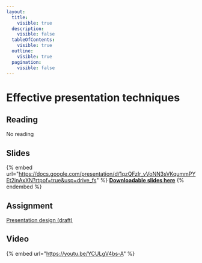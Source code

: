 ```yaml
---
layout:
  title:
    visible: true
  description:
    visible: false
  tableOfContents:
    visible: true
  outline:
    visible: true
  pagination:
    visible: false
---
```


# Effective presentation techniques

## Reading

No reading

## Slides

{% embed url="https://docs.google.com/presentation/d/1qzQFzlr_vVoNN3sVKqummPYEt2inAxXN?rtpof=true&usp=drive_fs" %}
[**Downloadable slides here**](https://docs.google.com/presentation/d/1qzQFzlr\_vVoNN3sVKqummPYEt2inAxXN?rtpof=true\&usp=drive\_fs)
{% endembed %}

## Assignment

[Presentation design (draft)](https://docs.google.com/document/d/1fTmvtKzNBjnGroSJUs1yHdVethGdufyw/edit?usp=sharing\&ouid=100179871492576617561\&rtpof=true\&sd=true)

## Video

{% embed url="https://youtu.be/YCULgV4bs-A" %}
